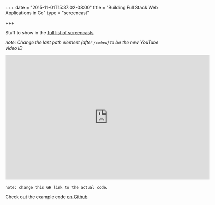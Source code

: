 +++
date = "2015-11-01T15:37:02-08:00"
title = "Building Full Stack Web Applications in Go"
type = "screencast"

+++

Stuff to show in the <a href="/screencasts">full list of screencasts</a>
<!--more-->

_note: Change the last path element (after `/embed`) to be the new YouTube video ID_

<iframe
  class="ytplayer"
  type="text/html"
  width="640"
  height="390"
  src="http://www.youtube.com/embed/QvWUCYwmExE?autoplay=0&origin=http://example.com"
  frameborder="0"
></iframe>

`note: change this GH link to the actual code`.

Check out the example code [on Github](https://github.com/arschles/go-in-5-minutes/tree/master/episode0)

